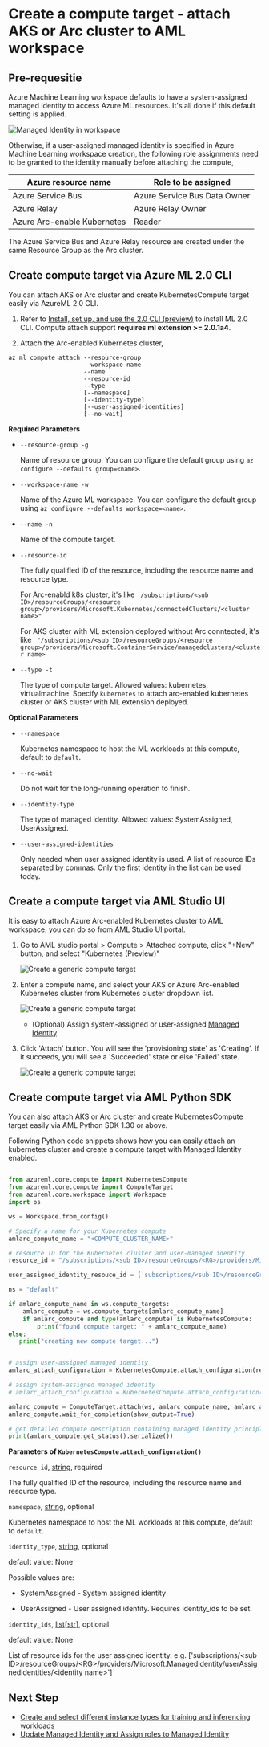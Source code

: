 # Create a compute target - attach AKS or Arc cluster to AML workspace

## Pre-requesitie

Azure Machine Learning workspace defaults to have a system-assigned managed identity to access Azure ML resources. It's all done if this default setting is applied. 

![Managed Identity in workspace](./media/ws-msi.png)

Otherwise, if a user-assigned managed identity is specified in Azure Machine Learning workspace creation, the following role assignments need to be granted to the identity manually before attaching the compute,

|Azure resource name  |Role to be assigned|
|--|--|
|Azure Service Bus|Azure Service Bus Data Owner|
|Azure Relay|Azure Relay Owner|Azure Relay Owner|
|Azure Arc-enable Kubernetes|Reader|

The Azure Service Bus and Azure Relay resource are created under the same Resource Group as the Arc cluster.

## Create compute target via Azure ML 2.0 CLI

You can attach AKS or Arc cluster and create KubernetesCompute target easily via AzureML 2.0 CLI.

1. Refer to [Install, set up, and use the 2.0 CLI (preview)](https://docs.microsoft.com/en-us/azure/machine-learning/how-to-configure-cli) to install ML 2.0 CLI. Compute attach support **requires ml extension >= 2.0.1a4**. 

1. Attach the  Arc-enabled Kubernetes cluster,

```azurecli
az ml compute attach --resource-group
                     --workspace-name
                     --name
                     --resource-id
                     --type					 
                     [--namespace]
                     [--identity-type]
                     [--user-assigned-identities]
                     [--no-wait]

```

**Required Parameters**

* `--resource-group -g` 

   Name of resource group. You can configure the default group using `az configure --defaults group=<name>`.
* `--workspace-name -w` 
   
   Name of the Azure ML workspace. You can configure the default group using `az configure --defaults workspace=<name>`.
* `--name -n`

   Name of the compute target.
* `--resource-id`

   The fully qualified ID of the resource, including the resource name and resource type.
   
   For Arc-enabld k8s cluster, it's like ` /subscriptions/<sub ID>/resourceGroups/<resource group>/providers/Microsoft.Kubernetes/connectedClusters/<cluster name>"`

   For AKS cluster with ML extension deployed without Arc conntected, it's like ` "/subscriptions/<sub ID>/resourceGroups/<resource group>/providers/Microsoft.ContainerService/managedclusters/<cluster name>`
* `--type -t`

   The type of compute target. Allowed values: kubernetes, virtualmachine. Specify `kubernetes` to attach arc-enabled kubernetes cluster or AKS cluster with ML extension deployed.

**Optional Parameters**

* `--namespace`

   Kubernetes namespace to host the ML workloads at this compute, default to `default`.
* `--no-wait`

   Do not wait for the long-running operation to finish.
* `--identity-type`

   The type of managed identity. Allowed values: SystemAssigned, UserAssigned.
* `--user-assigned-identities`
 
   Only needed when user assigned identity is used. A list of resource IDs separated by commas. Only the first identity in the list can be used today.

## Create a compute target via AML Studio UI

It is easy to attach Azure Arc-enabled Kubernetes cluster to AML workspace, you can do so from AML Studio UI portal. 


1. Go to AML studio portal > Compute > Attached compute, click "+New" button, and select "Kubernetes (Preview)"

   ![Create a generic compute target](./media/attach-1.png)

1. Enter a compute name, and select your AKS or Azure Arc-enabled Kubernetes cluster from Kubernetes cluster dropdown list.

   ![Create a generic compute target](./media/attach.png)


   * (Optional) Assign system-assigned or user-assigned [Managed Identity](https://docs.microsoft.com/en-us/azure/active-directory/managed-identities-azure-resources/overview).


1. Click 'Attach' button. You will see the 'provisioning state' as 'Creating'. If it succeeds, you will see a 'Succeeded' state or else 'Failed' state.

   ![Create a generic compute target](./media/attach-4.png)



## Create compute target via AML Python SDK

You can also attach AKS or Arc cluster and create KubernetesCompute target easily via AML Python SDK 1.30 or above.

Following Python code snippets shows how you can easily attach an kubernetes cluster and create a compute target with Managed Identity enabled.


```python

from azureml.core.compute import KubernetesCompute
from azureml.core.compute import ComputeTarget
from azureml.core.workspace import Workspace
import os

ws = Workspace.from_config()

# Specify a name for your Kubernetes compute
amlarc_compute_name = "<COMPUTE_CLUSTER_NAME>"

# resource ID for the Kubernetes cluster and user-managed identity
resource_id = "/subscriptions/<sub ID>/resourceGroups/<RG>/providers/Microsoft.Kubernetes/connectedClusters/<cluster name>"

user_assigned_identity_resouce_id = ['subscriptions/<sub ID>/resourceGroups/<RG>/providers/Microsoft.ManagedIdentity/userAssignedIdentities/<identity name>']

ns = "default" 

if amlarc_compute_name in ws.compute_targets:
    amlarc_compute = ws.compute_targets[amlarc_compute_name]
    if amlarc_compute and type(amlarc_compute) is KubernetesCompute:
        print("found compute target: " + amlarc_compute_name)
else:
   print("creating new compute target...")


# assign user-assigned managed identity
amlarc_attach_configuration = KubernetesCompute.attach_configuration(resource_id = resource_id, namespace = ns,  identity_type ='UserAssigned',identity_ids = user_assigned_identity_resouce_id) 

# assign system-assigned managed identity
# amlarc_attach_configuration = KubernetesCompute.attach_configuration(resource_id = resource_id, namespace = ns,  identity_type ='SystemAssigned') 

amlarc_compute = ComputeTarget.attach(ws, amlarc_compute_name, amlarc_attach_configuration)
amlarc_compute.wait_for_completion(show_output=True)

# get detailed compute description containing managed identity principle ID, used for permission access. 
print(amlarc_compute.get_status().serialize())
```

**Parameters of `KubernetesCompute.attach_configuration()`**

`resource_id`, [string](https://docs.python.org/3/library/string.html#module-string), required

  The fully qualified ID of the resource, including the resource name and resource type.

`namespace`, [string](https://docs.python.org/3/library/string.html#module-string), optional

Kubernetes namespace to host the ML workloads at this compute, default to `default`.

`identity_type`, [string](https://docs.python.org/3/library/string.html#module-string), optional

default value: None

Possible values are:

- SystemAssigned - System assigned identity

- UserAssigned - User assigned identity. Requires identity_ids to be set.

`identity_ids`, [list](https://docs.python.org/3/library/stdtypes.html#list)[[str](https://docs.python.org/3/library/string.html#module-string)], optional

default value: None

List of resource ids for the user assigned identity. e.g. ['subscriptions/\<sub ID>/resourceGroups/\<RG>/providers/Microsoft.ManagedIdentity/userAssignedIdentities/\<identity name>']

## Next Step
- [Create and select different instance types for training and inferencing workloads](./instance-type.md)
- [Update Managed Identity and Assign roles to Managed Identity](./managed-identity.md)
